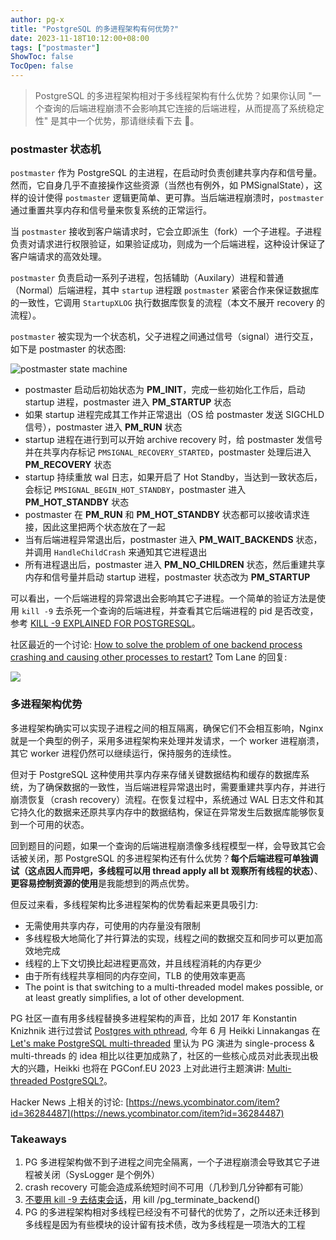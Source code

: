 ```yaml
---
author: pg-x
title: "PostgreSQL 的多进程架构有何优势?"
date: 2023-11-18T10:12:00+08:00
tags: ["postmaster"]
ShowToc: false
TocOpen: false
---
```


> PostgreSQL 的多进程架构相对于多线程架构有什么优势？如果你认同 "一个查询的后端进程崩溃不会影响其它连接的后端进程，从而提高了系统稳定性" 是其中一个优势，那请继续看下去 🐘。

### postmaster 状态机

`postmaster` 作为 PostgreSQL 的主进程，在启动时负责创建共享内存和信号量。然而，它自身几乎不直接操作这些资源（当然也有例外，如 PMSignalState），这样的设计使得 `postmaster` 逻辑更简单、更可靠。当后端进程崩溃时，`postmaster` 通过重置共享内存和信号量来恢复系统的正常运行。

当 `postmaster` 接收到客户端请求时，它会立即派生（fork）一个子进程。子进程负责对请求进行权限验证，如果验证成功，则成为一个后端进程，这种设计保证了客户端请求的高效处理。

`postmaster` 负责启动一系列子进程，包括辅助（Auxilary）进程和普通（Normal）后端进程，其中 `startup` 进程跟 `postmaster` 紧密合作来保证数据库的一致性，它调用 `StartupXLOG` 执行数据库恢复的流程（本文不展开 recovery 的流程）。

`postmaster` 被实现为一个状态机，父子进程之间通过信号（signal）进行交互，如下是 postmaster 的状态图:

![postmaster state machine](/images/postmaster_state_machine.png)

- postmaster 启动后初始状态为 **PM_INIT**，完成一些初始化工作后，启动 startup 进程，postmaster 进入 **PM_STARTUP** 状态
- 如果 startup 进程完成其工作并正常退出（OS 给 postmaster 发送 SIGCHLD 信号），postmaster 进入 **PM_RUN** 状态
- startup 进程在进行到可以开始 archive recovery 时，给 postmaster 发信号并在共享内存标记 `PMSIGNAL_RECOVERY_STARTED`，postmaster 处理后进入 **PM_RECOVERY** 状态
- startup 持续重放 wal 日志，如果开启了 Hot Standby，当达到一致状态后，会标记 `PMSIGNAL_BEGIN_HOT_STANDBY`，postmaster 进入 **PM_HOT_STANDBY** 状态
- postmaster 在 **PM_RUN** 和 **PM_HOT_STANDBY** 状态都可以接收请求连接，因此这里把两个状态放在了一起
- 当有后端进程异常退出后，postmaster 进入 **PM_WAIT_BACKENDS** 状态，并调用 `HandleChildCrash` 来通知其它进程退出
- 所有进程退出后，postmaster 进入 **PM_NO_CHILDREN** 状态，然后重建共享内存和信号量并启动 startup 进程，postmaster 状态改为 **PM_STARTUP**

可以看出，一个后端进程的异常退出会影响其它子进程。一个简单的验证方法是使用 `kill -9` 去杀死一个查询的后端进程，并查看其它后端进程的 pid 是否改变，参考 [KILL -9 EXPLAINED FOR POSTGRESQL](https://www.cybertec-postgresql.com/en/kill-9-explained-postgresql/)。

社区最近的一个讨论: [How to solve the problem of one backend process crashing and causing other processes to restart?](https://www.postgresql.org/message-id/flat/37b7a067.1773.18bc68459d2.Coremail.yyuansong%40126.com) Tom Lane 的回复:

![](/images/pg_database-wide-restart.png)

### 多进程架构优势

多进程架构确实可以实现子进程之间的相互隔离，确保它们不会相互影响，Nginx 就是一个典型的例子，采用多进程架构来处理并发请求，一个 worker 进程崩溃，其它 worker 进程仍然可以继续运行，保持服务的连续性。

但对于 PostgreSQL 这种使用共享内存来存储关键数据结构和缓存的数据库系统，为了确保数据的一致性，当后端进程异常退出时，需要重建共享内存，并进行崩溃恢复（crash recovery）流程。在恢复过程中，系统通过 WAL 日志文件和其它持久化的数据来还原共享内存中的数据结构，保证在异常发生后数据库能够恢复到一个可用的状态。

回到题目的问题，如果一个查询的后端进程崩溃像多线程模型一样，会导致其它会话被关闭，那 PostgreSQL 的多进程架构还有什么优势？**每个后端进程可单独调试（这点因人而异吧，多线程可以用 thread apply all bt 观察所有线程的状态）**、**更容易控制资源的使用**是我能想到的两点优势。

但反过来看，多线程架构比多进程架构的优势看起来更具吸引力:

- 无需使用共享内存，可使用的内存量没有限制
- 多线程极大地简化了并行算法的实现，线程之间的数据交互和同步可以更加高效地完成
- 线程的上下文切换比起进程更高效，并且线程消耗的内存更少
- 由于所有线程共享相同的内存空间，TLB 的使用效率更高
- The point is that switching to a multi-threaded model makes possible, or at least greatly simplifies, a lot of other development.

PG 社区一直有用多线程替换多进程架构的声音，比如 2017 年 Konstantin Knizhnik 进行过尝试 [Postgres with pthread](https://www.postgresql.org/message-id/flat/9defcb14-a918-13fe-4b80-a0b02ff85527@postgrespro.ru), 今年 6 月 Heikki Linnakangas 在 [Let's make PostgreSQL multi-threaded](https://www.postgresql.org/message-id/flat/31cc6df9-53fe-3cd9-af5b-ac0d801163f4%40iki.fi) 里认为 PG 演进为 single-process & multi-threads 的 idea 相比以往更加成熟了，社区的一些核心成员对此表现出极大的兴趣，Heikki 也将在 PGConf.EU 2023 上对此进行主题演讲: [Multi-threaded PostgreSQL?](https://www.postgresql.eu/events/pgconfeu2023/schedule/session/4845-multi-threaded-postgresql/)。

Hacker News 上相关的讨论: [https://news.ycombinator.com/item?id=36284487](https://news.ycombinator.com/item?id=36284487)

### Takeaways

1. PG 多进程架构做不到子进程之间完全隔离，一个子进程崩溃会导致其它子进程被关闭（SysLogger 是个例外）
2. crash recovery 可能会造成系统短时间不可用（几秒到几分钟都有可能）
3. [不要用 kill -9 去结束会话](https://www.cybertec-postgresql.com/en/cancel-hanging-postgresql-query/)，用 kill /pg_terminate_backend()
4. PG 的多进程架构相对多线程已经没有不可替代的优势了，之所以还未迁移到多线程是因为有些模块的设计留有技术债，改为多线程是一项浩大的工程

